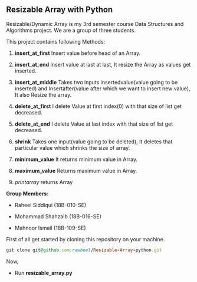 ## Resizable Array with Python

Resizable/Dynamic Array is my 3rd semester course Data Structures and Algorithms project. We are a group of three students.

This project contains following Methods:

1) **insert_at_first**
	Insert value before head of an Array.

2) **insert_at_end**
	Insert value at last at last, It resize the Array as values get inserted.

3) **insert_at_middle**
	Takes two inputs insertedvalue(value going to be inserted) and Insertafter(value after which we want to insert new value), It also Resize the array.

4) **delete_at_first**
	I delete Value at first index(0) with that size of list get decreased.

5) **delete_at_end**
	I delete Value at last index with that size of list get decreased.

6) **shrink**
	Takes one input(value going to be deleted), It deletes that particular value which shrinks the size of array.

7) **minimum_value**
	It returns minimum value in Array.

8) **maximum_value**
	Returns maximum value in Array.
9) *printarray*
	returns Array

**Group Members:**

- Raheel Siddiqui (18B-010-SE)

- Mohammad Shahzaib (18B-016-SE)

- Mahnoor Ismail (18B-109-SE)

First of all get started by cloning this repository on your machine.  
```ruby
git clone git@github.com:rawheel/Resizable-Array-python.git 
```

Now,

- Run **resizable_array.py**